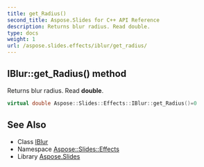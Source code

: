 ```yaml
---
title: get_Radius()
second_title: Aspose.Slides for C++ API Reference
description: Returns blur radius. Read double.
type: docs
weight: 1
url: /aspose.slides.effects/iblur/get_radius/
---
```

## IBlur::get_Radius() method


Returns blur radius. Read **double**.

```cpp
virtual double Aspose::Slides::Effects::IBlur::get_Radius()=0
```

## See Also

* Class [IBlur](../)
* Namespace [Aspose::Slides::Effects](../../)
* Library [Aspose.Slides](../../../)